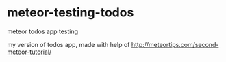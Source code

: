 # meteor-testing-todos
meteor todos app testing

my version of todos app, made with help of http://meteortips.com/second-meteor-tutorial/


